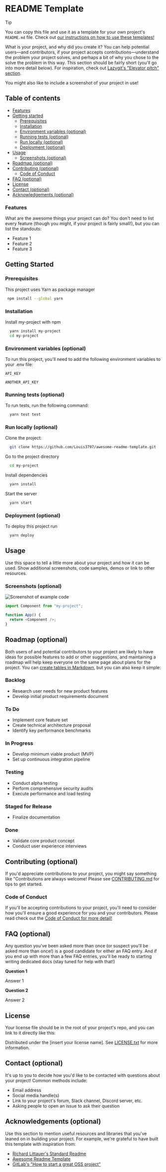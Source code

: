 # README Template

> [!TIP]
> You can copy this file and use it as a template for your own project's `README.md` file. Check out [our instructions on how to use these templates!](README.md)

What is your project, and why did you create it? You can help potential users—and contributors, if your project accepts contributions—understand the problem your project solves, and perhaps a bit of why you chose to the solve the problem in this way. This section should be fairly short (you'll go into more detail below). For inspiration, check out [Lazygit's "Elevator pitch" section](https://github.com/jesseduffield/lazygit?tab=readme-ov-file#elevator-pitch).

You might also like to include a screenshot of your project in use!

## Table of contents

- [Features](#features)
- [Getting started](#getting-started)
  - [Prerequisites](#prerequisites)
  - [Installation](#installation)
  - [Environment variables (optional)](#environment-variables-optional)
  - [Running tests (optional)](#running-tests-optional)
  - [Run locally (optional)](#run-locally-optional)
  - [Deployment (optional)](#deployment-optional)
- [Usage](#usage)
  - [Screenshots (optional)](#screenshots-optional)
- [Roadmap (optional)](#roadmap-optional)
- [Contributing (optional)](#contributing-optional)
  - [Code of Conduct](#code-of-conduct)
- [FAQ (optional)](#faq-optional)
- [License](#license)
- [Contact (optional)](#contact-optional)
- [Acknowledgements (optional)](#acknowledgements-optional)

### Features

What are the awesome things your project can do? You don't need to list every feature (though you might, if your project is fairly small!), but you can list the standouts:

- Feature 1
- Feature 2
- Feature 3

## Getting Started

### Prerequisites

This project uses Yarn as package manager

```bash
 npm install --global yarn
```

### Installation

Install my-project with npm

```bash
  yarn install my-project
  cd my-project
```

### Environment variables (optional)

To run this project, you'll need to add the following environment variables to your .env file:

`API_KEY`

`ANOTHER_API_KEY`

### Running tests (optional)

To run tests, run the following command:

```bash
  yarn test test
```

### Run locally (optional)

Clone the project:

```bash
  git clone https://github.com/Louis3797/awesome-readme-template.git
```

Go to the project directory

```bash
  cd my-project
```

Install dependencies

```bash
  yarn install
```

Start the server

```bash
  yarn start
```

### Deployment (optional)

To deploy this project run

```bash
  yarn deploy
```

## Usage

Use this space to tell a little more about your project and how it can be used. Show additional screenshots, code samples, demos or link to other resources.

### Screenshots (optional)

![Screenshot of example code](screenshot.svg)

```javascript
import Component from "my-project";

function App() {
  return <Component />;
}
```

## Roadmap (optional)

Both users of and potential contributors to your project are likely to have ideas for possible features to add or other suggestions, and maintaining a roadmap will help keep everyone on the same page about plans for the project. You can [create tables in Markdown](https://www.markdownguide.org/extended-syntax/#tables), but you can also keep it simple:

### Backlog

- Research user needs for new product features
- Develop initial product requirements document

### To Do

- Implement core feature set
- Create technical architecture proposal
- Identify key performance benchmarks

### In Progress

- Develop minimum viable product (MVP)
- Set up continuous integration pipeline

### Testing

- Conduct alpha testing
- Perform comprehensive security audits
- Execute performance and load testing

### Staged for Release

- Finalize documentation

### Done

- Validate core product concept
- Conduct user experience interviews

## Contributing (optional)

If you'd appreciate contributions to your project, you might say something like "Contributions are always welcome! Please see [CONTRIBUTING.md](/CONTRIBUTING-template.md) for tips to get started.

### Code of Conduct

If you'll be accepting contributions to your project, you'll need to consider how you'll ensure a good experience for you and your contributors. Please read check out the [Code of Conduct for more detail!](/CODE_OF_CONDUCT-template.md)

## FAQ (optional)

Any question you've been asked more than once (or suspect you'll be asked more than once!) is a good candidate for either an FAQ entry. And if you end up with more than a few FAQ entries, you'll be ready to starting writing dedicated docs (stay tuned for help with that!)

**Question 1**

Answer 1

**Question 2**

Answer 2

## License

Your license file should be in the root of your project's repo, and you can link to it directly like this:

Distributed under the [insert your license name]. See [LICENSE.txt](/LICENSE) for more information.

## Contact (optional)

It's up to you to decide how you'd like to be contacted with questions about your project! Common methods include:

- Email address
- Social media handle(s)
- Link to your project's forum, Slack channel, Discord server, etc.
- Asking people to open an issue to ask their question

## Acknowledgements (optional)

Use this section to mention useful resources and libraries that you've leaned on in building your project. For example, we're grateful to have built this template with inspiration from:

- [Richard Littauer's Standard Readme](https://github.com/RichardLitt/standard-readme/?tab=readme-ov-file#usage)
- [Awesome Readme Template](https://github.com/Louis3797/awesome-readme-template)
- [GitLab's "How to start a great OSS project"](https://about.gitlab.com/blog/2022/10/18/how-to-start-a-great-oss-project/)
